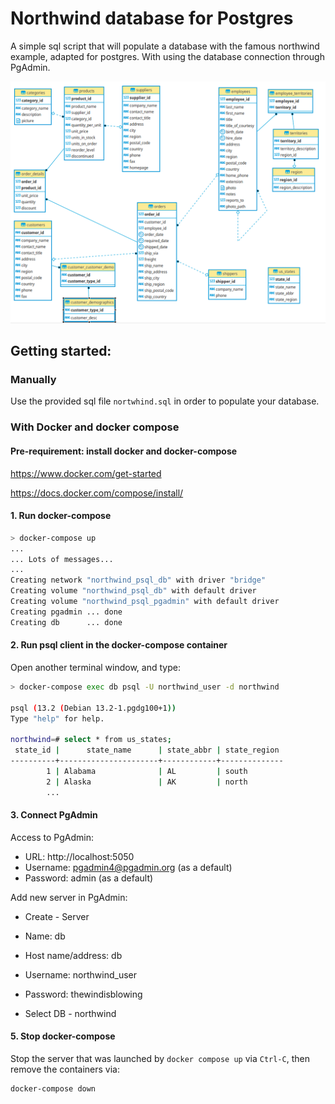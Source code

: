 # Northwind database for Postgres

A simple sql script that will populate a database with the famous northwind example, adapted for postgres.
With using the database connection through PgAdmin.

<img src=ER.png />

## Getting started:

### Manually

Use the provided sql file `nortwhind.sql` in order to populate your database.

### With Docker and docker compose

#### Pre-requirement: install docker and docker-compose

 https://www.docker.com/get-started

 https://docs.docker.com/compose/install/


#### 1. Run docker-compose

```bash
> docker-compose up
...
... Lots of messages...
...
Creating network "northwind_psql_db" with driver "bridge"
Creating volume "northwind_psql_db" with default driver
Creating volume "northwind_psql_pgadmin" with default driver
Creating pgadmin ... done
Creating db      ... done
```

#### 2. Run psql client in the docker-compose container

Open another terminal window, and type:

````bash
> docker-compose exec db psql -U northwind_user -d northwind

psql (13.2 (Debian 13.2-1.pgdg100+1))
Type "help" for help.

northwind=# select * from us_states;
 state_id |      state_name      | state_abbr | state_region
----------+----------------------+------------+--------------
        1 | Alabama              | AL         | south
        2 | Alaska               | AK         | north
        ...
````

#### 3. Connect PgAdmin

Access to PgAdmin:

- URL: http://localhost:5050
- Username: pgadmin4@pgadmin.org (as a default)
- Password: admin (as a default)

Add new server in PgAdmin:

- Create - Server
 - Name: db
 - Host name/address: db
 - Username: northwind_user
 - Password: thewindisblowing

- Select DB - northwind

#### 5. Stop docker-compose

Stop the server that was launched by `docker compose up` via `Ctrl-C`, then remove the containers via:

```bash
docker-compose down
```

